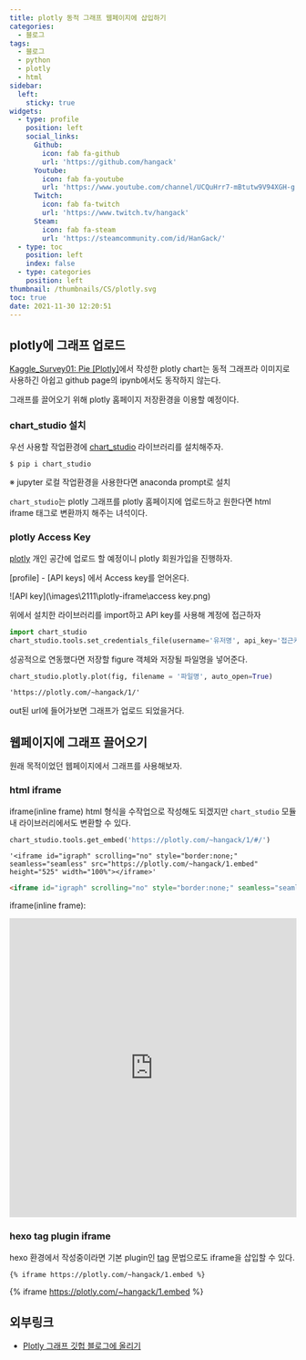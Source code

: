 ```yaml
---
title: plotly 동적 그래프 웹페이지에 삽입하기
categories:
  - 블로그
tags: 
  - 블로그
  - python
  - plotly
  - html
sidebar:
  left:
    sticky: true
widgets:
  - type: profile
    position: left
    social_links:
      Github:
        icon: fab fa-github
        url: 'https://github.com/hangack'
      Youtube:
        icon: fab fa-youtube
        url: 'https://www.youtube.com/channel/UCQuHrr7-mBtutw9V94XGH-g'
      Twitch:
        icon: fab fa-twitch
        url: 'https://www.twitch.tv/hangack'
      Steam:
        icon: fab fa-steam
        url: 'https://steamcommunity.com/id/HanGack/'
  - type: toc
    position: left
    index: false
  - type: categories
    position: left
thumbnail: /thumbnails/CS/plotly.svg
toc: true
date: 2021-11-30 12:20:51
---
```

  

## plotly에 그래프 업로드

[Kaggle_Survey01: Pie [Plotly]](https://github.com/hangack/project-green/blob/main/Kaggle_Survey-2021/notebook/my_work/Kaggle_Survey01%20Pie%20%5BPlotly%5D.ipynb)에서 작성한 plotly chart는 동적 그래프라 이미지로 사용하긴 아쉽고 github page의 ipynb에서도 동작하지 않는다.

그래프를 끌어오기 위해 plotly 홈페이지 저장환경을 이용할 예정이다.


### chart_studio 설치

우선 사용할 작업환경에 [chart_studio](https://plotly.com/python/getting-started-with-chart-studio/) 라이브러리를 설치해주자.

```shell
$ pip i chart_studio
```

※ jupyter 로컬 작업환경을 사용한다면 anaconda prompt로 설치


`chart_studio`는 plotly 그래프를 plotly 홈페이지에 업로드하고 원한다면 html iframe 태그로 변환까지 해주는 녀석이다.

### plotly Access Key

[plotly](https://chart-studio.plotly.com/feed/#/) 개인 공간에 업로드 할 예정이니 plotly 회원가입을 진행하자.

[profile] - [API keys] 에서 Access key를 얻어온다.

![API key](\images\2111\plotly-iframe\access key.png)


위에서 설치한 라이브러리를 import하고 API key를 사용해 계정에 접근하자

```python
import chart_studio
chart_studio.tools.set_credentials_file(username='유저명', api_key='접근키')
```


성공적으로 연동했다면 저장할 figure 객체와 저장될 파일명을 넣어준다.

```python
chart_studio.plotly.plot(fig, filename = '파일명', auto_open=True)
```
    'https://plotly.com/~hangack/1/'

out된 url에 들어가보면 그래프가 업로드 되었을거다.


## 웹페이지에 그래프 끌어오기

원래 목적이었던 웹페이지에서 그래프를 사용해보자.


### html iframe

iframe(inline frame) html 형식을 수작업으로 작성해도 되겠지만 `chart_studio` 모듈 내 라이브러리에서도 변환할 수 있다.

```python
chart_studio.tools.get_embed('https://plotly.com/~hangack/1/#/')
```
    '<iframe id="igraph" scrolling="no" style="border:none;" seamless="seamless" src="https://plotly.com/~hangack/1.embed" height="525" width="100%"></iframe>'


```html
<iframe id="igraph" scrolling="no" style="border:none;" seamless="seamless" src="https://plotly.com/~hangack/1.embed" height="525" width="100%"></iframe>
```

iframe(inline frame): 

<iframe id="igraph" scrolling="no" style="border:none;" seamless="seamless" src="https://plotly.com/~hangack/1.embed" height="525" width="100%"></iframe>


### hexo tag plugin iframe

hexo 환경에서 작성중이라면 기본 plugin인 [tag](https://hexo.io/ko/docs/tag-plugins.html) 문법으로도 iframe을 삽입할 수 있다.

```
{% iframe https://plotly.com/~hangack/1.embed %}
```

{% iframe https://plotly.com/~hangack/1.embed %}



## 외부링크
- [Plotly 그래프 깃헙 블로그에 올리기](https://dschloe.github.io/python/python_edu/03_datavisualisation/ch_plotly_html/)